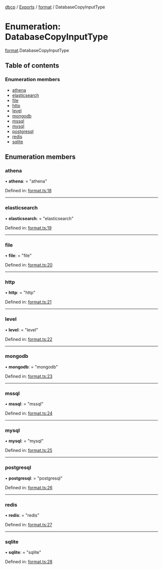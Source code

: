 [dbcp](../README.md) / [Exports](../modules.md) / [format](../modules/format.md) / DatabaseCopyInputType

# Enumeration: DatabaseCopyInputType

[format](../modules/format.md).DatabaseCopyInputType

## Table of contents

### Enumeration members

- [athena](format.databasecopyinputtype.md#athena)
- [elasticsearch](format.databasecopyinputtype.md#elasticsearch)
- [file](format.databasecopyinputtype.md#file)
- [http](format.databasecopyinputtype.md#http)
- [level](format.databasecopyinputtype.md#level)
- [mongodb](format.databasecopyinputtype.md#mongodb)
- [mssql](format.databasecopyinputtype.md#mssql)
- [mysql](format.databasecopyinputtype.md#mysql)
- [postgresql](format.databasecopyinputtype.md#postgresql)
- [redis](format.databasecopyinputtype.md#redis)
- [sqlite](format.databasecopyinputtype.md#sqlite)

## Enumeration members

### athena

• **athena**: = "athena"

Defined in: [format.ts:18](https://github.com/wholebuzz/dbcp/blob/master/src/format.ts#L18)

___

### elasticsearch

• **elasticsearch**: = "elasticsearch"

Defined in: [format.ts:19](https://github.com/wholebuzz/dbcp/blob/master/src/format.ts#L19)

___

### file

• **file**: = "file"

Defined in: [format.ts:20](https://github.com/wholebuzz/dbcp/blob/master/src/format.ts#L20)

___

### http

• **http**: = "http"

Defined in: [format.ts:21](https://github.com/wholebuzz/dbcp/blob/master/src/format.ts#L21)

___

### level

• **level**: = "level"

Defined in: [format.ts:22](https://github.com/wholebuzz/dbcp/blob/master/src/format.ts#L22)

___

### mongodb

• **mongodb**: = "mongodb"

Defined in: [format.ts:23](https://github.com/wholebuzz/dbcp/blob/master/src/format.ts#L23)

___

### mssql

• **mssql**: = "mssql"

Defined in: [format.ts:24](https://github.com/wholebuzz/dbcp/blob/master/src/format.ts#L24)

___

### mysql

• **mysql**: = "mysql"

Defined in: [format.ts:25](https://github.com/wholebuzz/dbcp/blob/master/src/format.ts#L25)

___

### postgresql

• **postgresql**: = "postgresql"

Defined in: [format.ts:26](https://github.com/wholebuzz/dbcp/blob/master/src/format.ts#L26)

___

### redis

• **redis**: = "redis"

Defined in: [format.ts:27](https://github.com/wholebuzz/dbcp/blob/master/src/format.ts#L27)

___

### sqlite

• **sqlite**: = "sqlite"

Defined in: [format.ts:28](https://github.com/wholebuzz/dbcp/blob/master/src/format.ts#L28)
